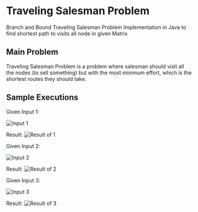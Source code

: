 # Traveling Salesman Problem
Branch and Bound Traveling Salesman Problem Implementation in Java to find shortest path to visits all node in given Matrix

## Main Problem
Traveling Salesman Problem is a problem where salesman should visit all the nodes (to sell something) but with the most minimum effort, which is the shortest routes they should take.

## Sample Executions
Given Input 1:

![Input 1](/../screenshoot/screenshoots/input1.png?raw=true "Given Input 1")

Result:
![Result of 1](/../screenshoot/screenshoots/output1.png?raw=true "Result of Input 1")



Given Input 2:

![Input 2](/../screenshoot/screenshoots/input2.png?raw=true "Given Input 2")

Result:
![Result of 2](/../screenshoot/screenshoots/output2.png?raw=true "Result of Input 2")


Given Input 3:

![Input 3](/../screenshoot/screenshoots/input3.png?raw=true "Given Input 3")

Result:
![Result of 3](/../screenshoot/screenshoots/output3.png?raw=true "Result of Input 3")
